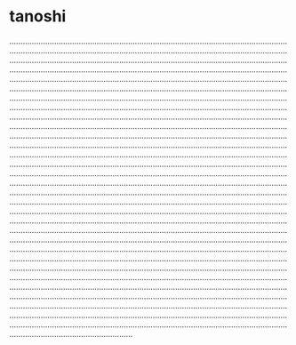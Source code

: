 # tanoshi

...........................................................................................................................................................................................................................................................................................................................................................................................................................................................................................................................................................................................................................................................................................................................................................................................................................................................................................................................................................................................................................................................................................................................................................................................................................................................................................................................................................................................................................................................................................................................................................................................................................................................................................................................................................................................................................................................................................................................................................................................................................................................................................................................................................................................................................................................................................................................................................................................................................................................................................................................................................................................................................................................................................................................................................................................................................................................................................................................................................................................................................................................................................................................................................................................................................................................................................................................................................................................................................................................................................................................................................................................................................................................................................................................................................................................................................................................................................................................................................................................................................................................
